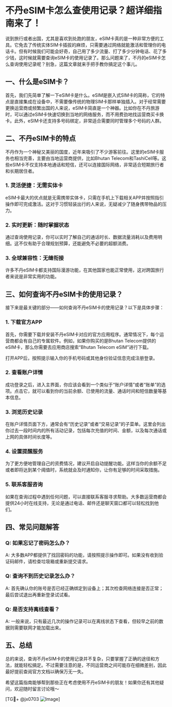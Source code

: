 # 不丹eSIM卡怎么查使用记录？超详细指南来了！

说到旅行或者出国，尤其是喜欢到处跑的朋友，eSIM卡真的是一种非常方便的工具。它免去了传统实体SIM卡插拔的麻烦，只需要通过网络就能激活和管理你的电话卡。但有时候我们可能会好奇，自己用了多少流量、打了多少分钟电话、花了多少钱，这时候就需要查询eSIM卡的使用记录了。那么问题来了，不丹的eSIM卡怎么查询使用记录呢？别急，这篇文章就来手把手教你搞定这个事儿。

## 一、什么是eSIM卡？

首先，我们先简单了解一下eSIM卡是什么。eSIM是嵌入式SIM卡的简称，它的特点是直接集成在设备中，不需要像传统的物理SIM卡那样单独插入。对于经常需要更换运营商或频繁出国的人来说，eSIM卡简直是一个神器。比如你在不丹旅游时，可以通过eSIM卡快速切换到当地的网络服务，而不用费劲地找运营商买卡换卡。此外，eSIM卡还支持多号码绑定，非常适合需要同时管理多个号码的人群。

## 二、不丹eSIM卡的特点

不丹作为一个神秘又美丽的国度，近年来吸引了不少游客前往。这里的eSIM卡服务也相当完善，主要由当地运营商提供，比如Bhutan Telecom和TashiCell等。这些eSIM卡不仅支持本地通话和短信，还可以连接国际网络，非常适合短期旅行者和长期居住者。

### 1. 灵活便捷：无需实体卡

eSIM卡最大的优点就是无需携带实体卡，只需在手机上下载相关APP并按照指引操作即可完成激活。这对于习惯轻装出行的人来说，无疑减少了随身携带物品的压力。

### 2. 实时更新：随时掌握状态

通过查询使用记录，你可以实时了解自己的通话时长、数据流量消耗以及费用明细。这不仅有助于合理规划预算，还能避免不必要的超额消费。

### 3. 全球兼容性：无缝衔接

许多不丹eSIM卡都支持国际漫游功能，在其他国家也能正常使用，这对跨国旅行者来说是非常实用的功能。

## 三、如何查询不丹eSIM卡的使用记录？

接下来是最关键的部分——如何查询不丹eSIM卡的使用记录？以下是具体步骤：

### 1. 下载官方APP

首先，你需要下载并安装不丹eSIM卡对应的官方应用程序。通常情况下，每个运营商都会有自己的专属软件。例如，如果你购买的是Bhutan Telecom提供的eSIM卡，那么你需要去应用商店搜索“Bhutan Telecom eSIM”进行下载。

打开APP后，按照提示输入你的手机号码或其他身份验证信息完成注册登录。

### 2. 查看账户详情

成功登录之后，进入主界面，你应该会看到一个类似于“账户详情”或者“账单”的选项。点击它，就可以看到你的当前余额、已使用的流量、通话时间和短信数量等基本信息。

### 3. 浏览历史记录

在账户详情页面下方，通常会有“历史记录”或者“交易记录”的子菜单。这里会列出你过去一段时间内的所有活动记录，包括每次充值的时间、金额，以及每次通话或上网的具体时间长度等。

### 4. 设置提醒服务

为了更方便地管理自己的资费情况，建议开启自动提醒功能。这样当你的余额不足或者即将达到某个阈值时，系统就会及时通知你，让你有足够的时间采取措施。

### 5. 联系客服咨询

如果在查询过程中遇到任何问题，可以直接联系客服寻求帮助。大多数运营商都会提供24小时在线支持，无论是通过电话、邮件还是聊天窗口都可以轻松找到他们。

## 四、常见问题解答

### Q: 如果忘记了密码怎么办？
A: 大多数APP都提供了找回密码的功能，请按照提示操作即可。如果没有收到验证码邮件，请检查垃圾箱或重新提交请求。

### Q: 查询不到历史记录怎么办？
A: 首先确认你的账号是否已经正确绑定到设备上；其次检查网络连接是否正常；最后尝试退出再重新登录试试看。

### Q: 是否支持离线查看？
A: 一般来说，只有最近几次的操作记录可以在离线状态下查看，但较早之前的数据则需要联网才能加载出来。

## 五、总结

总的来说，查询不丹eSIM卡的使用记录并不复杂，只要掌握了正确的途径和方法，就能轻松搞定。不过需要注意的是，不同运营商之间可能存在细微差别，因此最好提前查阅官方文档以确保万无一失。

希望这篇指南能够帮到那些正在考虑使用不丹eSIM卡的朋友！如果你还有其他疑问，欢迎随时留言讨论哦～

[TG💪+ @jx0703 ![Image](https://github.com/user-attachments/assets/dbca1d08-cadb-493c-b0ec-ad6f7a83f270)]